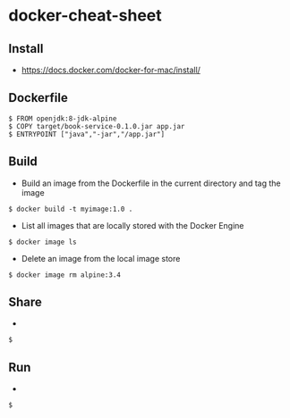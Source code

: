 # docker-cheat-sheet

## Install
- https://docs.docker.com/docker-for-mac/install/

## Dockerfile
```
$ FROM openjdk:8-jdk-alpine
$ COPY target/book-service-0.1.0.jar app.jar
$ ENTRYPOINT ["java","-jar","/app.jar"]
```

## Build
- Build an image from the Dockerfile in the current directory and tag the image
```
$ docker build -t myimage:1.0 .
```

- List all images that are locally stored with the Docker Engine
```
$ docker image ls
```

- Delete an image from the local image store
```
$ docker image rm alpine:3.4
```

## Share
-
```
$ 
```

## Run
-
```
$ 
```

